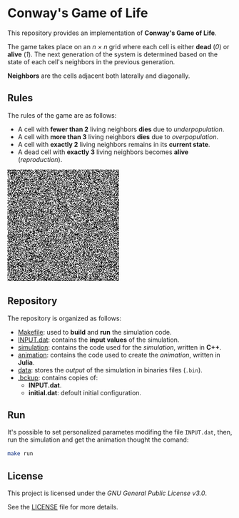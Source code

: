 # Conway's Game of Life

This repository provides an implementation of __Conway's Game of Life__.

The game takes place on an _n × n_ grid where each cell is either __dead__ (_0_) or __alive__ (_1_).
The next generation of the system is determined based on the state of each cell's neighbors in the previous generation.

__Neighbors__ are the cells adjacent both laterally and diagonally.

## Rules

The rules of the game are as follows:

- A cell with __fewer than 2__ living neighbors __dies__ due to _underpopulation_.
- A cell with __more than 3__ living neighbors __dies__ due to _overpopulation_.
- A cell with __exactly 2__ living neighbors remains in its __current state__.
- A dead cell with __exactly 3__ living neighbors becomes __alive__ (_reproduction_).

![GoL GIF](https://github.com/sergio-egm/Conway-s-Game-of-Life/blob/master/life.gif)

## Repository

The repository is organized as follows:

- [Makefile](Makefile): used to __build__ and __run__ the simulation code.
- [INPUT.dat](INPUT.dat): contains the __input values__ of the simulation.
- [simulation](simulation): contains the code used for the _simulation_, written in __C++__.
- [animation](animation): contains the code used to create the _animation_, written in __Julia__.
- [data](data): stores the _output_ of the simulation in binaries files (`.bin`).
- [.bckup](.bckup): contains copies of:
  - __INPUT.dat__.
  - __initial.dat__: defoult initial configuration.

## Run

It's possible to set personalized parametes modifing the file `INPUT.dat`, then, run the simulation and get the animation thought the comand:

```bash
make run
```

## License

This project is licensed under the _GNU General Public License v3.0_.

See the [LICENSE](LICENSE) file for more details.
